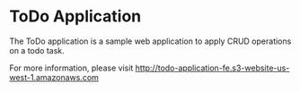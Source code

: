 # ToDo Application

The ToDo application is a sample web application to apply CRUD operations on a todo task.

For more information, please visit http://todo-application-fe.s3-website-us-west-1.amazonaws.com
